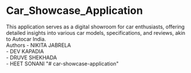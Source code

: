 # Car_Showcase_Application
This application serves as a digital showroom for car enthusiasts, offering detailed insights into various car models, specifications, and reviews, akin to Autocar India.
<br>
Authors - NIKITA JABRELA<br>
        - DEV KAPADIA <br>
        - DRUVE SHEKHADA<br>
        - HEET SONANI
"# car-showcase-application" 

